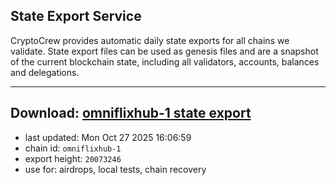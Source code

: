 ## State Export Service
CryptoCrew provides automatic daily state exports for all chains we validate. State export files can be used as genesis files and are a snapshot of the current blockchain state, including all validators, accounts, balances and delegations.

---
**Download: [omniflixhub-1 state export](https://dl-eu2.ccvalidators.com/SERVICE/omniflixhub/omniflixhub-1_export_20073246.json)**
---

- last updated: Mon Oct 27 2025 16:06:59
- chain id: `omniflixhub-1`
- export height: `20073246`
- use for: airdrops, local tests, chain recovery
